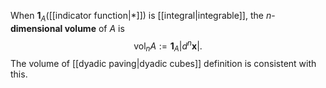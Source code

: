 When $\mathbf{1}_A$([[indicator function|*]]) is [[integral|integrable]], the $n$-**dimensional volume** of $A$ is $$\operatorname{vol}_nA:=\mathbf{1}_A|d^n\mathbf{x}|.$$
The volume of [[dyadic paving|dyadic cubes]] definition is consistent with this.